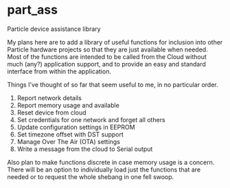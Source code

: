 # part_ass
Particle device assistance library

My plans here are to add a library of useful functions for inclusion into other Particle hardware projects so that they are just available when needed. Most of the functions are intended to be called from the Cloud without much (any?) application support, and to provide an easy and standard interface from within the application.

Things I've thought of so far that seem useful to me, in no particular order.
1. Report network details
1. Report memory usage and available
1. Reset device from cloud
1. Set credentials for one network and forget all others
1. Update configuration settings in EEPROM
1. Set timezone offset with DST support
1. Manage Over The Air (OTA) settings
1. Write a message from the cloud to Serial output

Also plan to make functions discrete in case memory usage is a concern. There will be an option to individually load just the functions that are needed or to request the whole shebang in one fell swoop.
